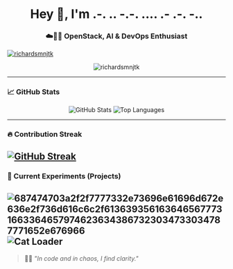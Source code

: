 <h1 align="center">Hey 👋, I'm .-. .. -.-. .... .- .-. -..</h1>
<h3 align="center">☁️🤖🔧 OpenStack, AI & DevOps Enthusiast</h3>

<p align="left"> <a href="https://github.com/ryo-ma/github-profile-trophy"><img src="https://github-profile-trophy.vercel.app/?username=richardsmnjtk" alt="richardsmnjtk" /></a> </p>

<p align="center">
  <img src="https://komarev.com/ghpvc/?username=richardsmnjtk&label=Profile%20views&color=0e75b6&style=flat" alt="richardsmnjtk" />
</p>

---

### 📈 GitHub Stats

<p align="center">
  <img src="https://github-readme-stats.vercel.app/api?username=richardsmnjtk&show_icons=true&locale=en&layout=compact&theme=radical" alt="GitHub Stats" />
  <img src="https://github-readme-stats.vercel.app/api/top-langs/?username=richardsmnjtk&show_icons=true&locale=en&layout=compact&theme=radical" alt="Top Languages" />
</p>

---

### 🔥 Contribution Streak

[![GitHub Streak](https://streak-stats.demolab.com?user=richardsmnjtk)](https://git.io/streak-stats)
---

### 🧪 Current Experiments (Projects)

![687474703a2f2f7777332e73696e61696d672e636e2f736d616c6c2f61363935616364656777316633646579746236343867323034733034787771652e676966](https://github.com/user-attachments/assets/711a4696-1f5f-4a04-9345-68a9006b8d70)
![Cat Loader](https://github.com/user-attachments/assets/711a4696-1f5f-4a04-9345-68a9006b8d70)
---

> 🧘‍♂️ _"In code and in chaos, I find clarity."_  
